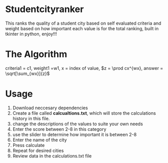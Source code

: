# Studentcityranker
This ranks the quality of a student city based on self evaluated criteria and weight based on how important each value is for the total ranking, built in tkinter in python, enjoy!!!

# The Algorithm
criteria1 = c1, weight1 =w1, x = index of value, 
$z = \prod cx^{wx}, answer = \sqrt[\sum_{wx}]{z}$

# Usage
1. Download neccesary dependencies
2. Create a file called **calcualtions.txt**, which will store the calculations history in this file. 
3. change the descriptions of the values to suite your own needs
4. Enter the score between 2-8 in this category
5. use the slider to determine how important it is between 2-8
6. Enter the name of the city 
7. Press calculate
8. Repeat for desired cities
9. Review data in the calculations.txt file

